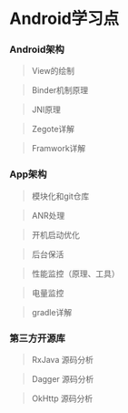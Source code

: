 Android学习点
=================

### Android架构

> View的绘制

> Binder机制原理

> JNI原理

> Zegote详解

> Framwork详解


### App架构

> 模块化和git仓库

> ANR处理

> 开机启动优化

> 后台保活

> 性能监控（原理、工具）

> 电量监控

> gradle详解


### 第三方开源库

> RxJava 源码分析

> Dagger 源码分析

> OkHttp 源码分析

